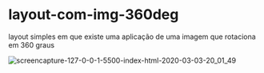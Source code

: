 # layout-com-img-360deg
layout simples em que existe uma aplicação de uma imagem que rotaciona em 360 graus



![screencapture-127-0-0-1-5500-index-html-2020-03-03-20_01_49](https://user-images.githubusercontent.com/46541402/75828165-fd4ff580-5d89-11ea-8d4b-221c4736a4e0.png)
